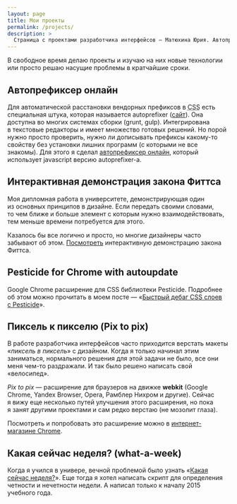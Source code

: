 ```yaml
---
layout: page
title: Мои проекты
permalink: /projects/
description: >
  Страница с проектами разработчика интерфейсов — Матюхина Юрия. Автопрефиксер онлайн, пиксель к пикселю (pix to pix), интерактивная демонстрация закона Фиттса.
---
```


В свободное время делаю проекты и изучаю на них новые технологии или просто решаю насущие проблемы в кратчайшие сроки.

## Автопрефиксер онлайн

Для автоматической расстановки вендорных префиксов в <acronym title="Cascading Style Sheets" lang="en">CSS</acronym> есть специальная штука, которая называется autoprefixer (<a rel="nofollow" href="https://github.com/postcss/autoprefixer">сайт</a>). Она доступна во многих системах сборки (grunt, gulp). Интегрирована в текстовые редакторы и имеет множество готовых решений. Но порой нужно просто проверить, нужно ли дописывать префиксы какому-то свойству без установки лишних программ (с которыми не все знакомы). Для этого я сделал <a href="https://autoprefixer.github.io">автопрефиксер онлайн</a>, который использует javascript версию autoprefixer-а.

## Интерактивная демонстрация закона Фиттса

Моя дипломная работа в университете, демонстрирующая один из основных принципов в дизайне. Если передать своими словами, то чем ближе и больше элемент с которым нужно взаимодействовать, тем меньше времени потребуется для этого.

Казалось бы все логично и просто, но многие дизайнеры часто забывают об этом. <a href="/fitts-law/">Посмотреть</a> интерактивную демонстрацию закона Фиттса.

## Pesticide for Chrome with autoupdate

Google Chrome расширение для CSS библиотеки Pesticide. Подробнее об этом можно прочитать в моем посте — «<a href="/front-end/faster_debug_css_with_pesticide/">Быстрый дебаг CSS слоев с Pesticide</a>».

## Пиксель к пикселю (Pix to pix)

В работе разработчика интерфейсов часто приходится верстать макеты «<i>пиксель в пиксель</i>» с дизайном. Когда я только начинал этим заниматься, нормального решения для этой задачи не было, все они меня чем-то раздражали. И так было решено написать свой «велосипед».

<em>Pix to pix</em> — расширение для браузеров на движке <b>webkit</b> (Google Chrome, Yandex Browser, Opera, Рамблер Нихром и другие). Сейчас я вижу еще несколько путей улучшения этого расширения, но пока я занят другими проектами и сам редко верстаю (не мозолит глаза).

Посмотреть и попробовать это расширение можно в <a href="https://chrome.google.com/webstore/detail/pix-to-pix-pixel-perfect/binboaimbgchaamickjnhgjdccohndin">интернет-магазине Chrome</a>.

## Какая сейчас неделя? (what-a-week)

Когда я учился в универе, вечной проблемой было узнать «<a href="http://whataweek.github.io/">Какая сейчас неделя?</a>». Еще тогда я хотел написать скрипт для определения четности и нечетности недели. А написал только к началу 2015 учебного года.
